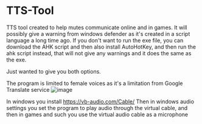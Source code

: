 # TTS-Tool
TTS tool created to help mutes communicate online and in games. It will possibly give a warning from windows defender as it's created in a script language a long time ago. If you don't want to run the exe file, you can download the AHK script and then also install AutoHotKey, and then run the ahk script instead, that will not give any warnings and it does the same as the exe. 

Just wanted to give you both options.

The program is limited to female voices as it's a limitation from Google Translate service
![image](https://github.com/geekgarage/TTS-Tool/assets/12700648/eee4ebef-b746-430d-97e3-fc0296d6a579)

In windows you install https://vb-audio.com/Cable/
Then in windows audio settings you set the program to play audio through the virtual cable, and then in games and such you use the virtual audio cable as a microphone
